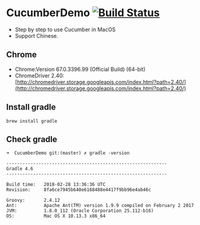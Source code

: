 # CucumberDemo [![Build Status](https://travis-ci.org/aimer1124/CucumberDemo.svg?branch=master)](https://travis-ci.org/aimer1124/CucumberDemo)
- Step by step to use Cucumber in MacOS
- Support Chinese.

## Chrome

- Chrome:Version 67.0.3396.99 (Official Build) (64-bit)
- ChromeDriver 2.40:[http://chromedriver.storage.googleapis.com/index.html?path=2.40/](http://chromedriver.storage.googleapis.com/index.html?path=2.40/)

## Install gradle

```
brew install gradle
```

## Check gradle

```
➜  CucumberDemo git:(master) ✗ gradle -version

------------------------------------------------------------
Gradle 4.6
------------------------------------------------------------

Build time:   2018-02-28 13:36:36 UTC
Revision:     8fa6ce7945b640e6168488e4417f9bb96e4ab46c

Groovy:       2.4.12
Ant:          Apache Ant(TM) version 1.9.9 compiled on February 2 2017
JVM:          1.8.0_112 (Oracle Corporation 25.112-b16)
OS:           Mac OS X 10.13.3 x86_64
```


